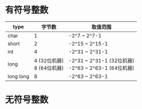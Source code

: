 # 有符号整数
|  type   | 字节数| 取值范围 |  
|  ----  | --- | --- | 
| char  | 1 | -2^7 ~ 2^7-1 |
| short | 2 | -2^15 ~ 2^15-1 |
| int   | 4 | -2^31 ~ 2^31-1 |
| long  | 4 (32位机器) <br/> 8 (64位机器) | -2^31 ~ 2^31-1 (32位机器) <br/> -2^63 ~ 2^63-1 (64位机器)|
| long long| 8 | -2^63 ~ 2^63-1|
# 无符号整数

